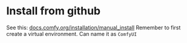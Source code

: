 # Install from github

See this: [docs.comfy.org/installation/manual_install](https://docs.comfy.org/installation/manual_install)
Remember to first create a virtual environment. Can name it as `ComfyUI`
